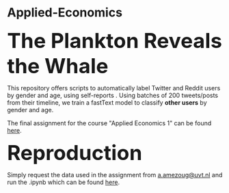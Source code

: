 # Applied-Economics

 <font size="+10"><b> The Plankton Reveals the Whale </b></font>

This repository offers scripts to automatically label Twitter and Reddit users by gender and age, using self-reports . Using batches of 200 tweets/posts from their timeline, we train a fastText model to classify <b>other users</b> by gender and age. 
  
The final assignment for the course "Applied Economics 1" can be found [here](https://htmlpreview.github.io/?https://github.com/darkkille276/assignments/blob/master/Final%20Assignment/Applied%20Economic%20Analysis%201.html).

 <font size="+10"><b> Reproduction </b></font>
 
Simply request the data used in the assignment from a.amezoug@uvt.nl and run the .ipynb which can be found [here](https://github.com/darkkille276/assignments/tree/master/Final%20Assignment/Applied%20Economic%20Analysis%201.ipynb).


